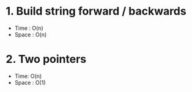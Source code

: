# 1. Build string forward / backwards
- Time : O(n)
- Space : O(n)

# 2. Two pointers
- Time: O(n)
- Space : O(1)